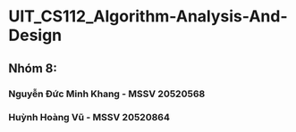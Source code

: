 # UIT_CS112_Algorithm-Analysis-And-Design
## Nhóm 8:
### Nguyễn Đức Minh Khang - MSSV 20520568
### Huỳnh Hoàng Vũ - MSSV 20520864
